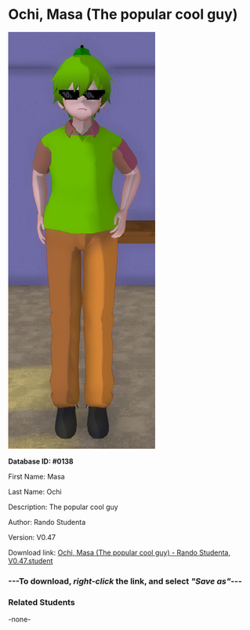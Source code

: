 # Ochi, Masa (The popular cool guy)

<img src="Files/Images/Ochi, Masa (The popular cool guy).png" title="Ochi, Masa (The popular cool guy) - Rando Studenta, V0.47">

**Database ID: #0138**

First Name: Masa

Last Name: Ochi

Description: The popular cool guy

Author: Rando Studenta

Version: V0.47

Download link: <a href="https://raw.githubusercontent.com/Arbiter1223/Daigaku-Gurashi-Custom-Students/master/Files/Studen%20Files/Ochi%2C%20Masa%20(The%20popular%20cool%20guy)%20-%20Rando%20Studenta%2C%20V0.47.student">Ochi, Masa (The popular cool guy) - Rando Studenta, V0.47.student</a>

### ---**To download, _right-click_ the link, and select _"Save as"_**---

### Related Students

-none-
